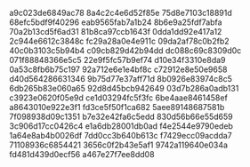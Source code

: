 a9c023de6849ac78
8a4c2c4e6d52f85e
75d8e7103c18891d
68efc5bdf9f40296
eab9565fab7a1b24
8b6e9a25fdf7abfa
70a2b13cd5f6ad31
81b8ca97ccb1643f
0dda1dd92e417a12
2c944e6612c3848c
fc29a28a0e4e911c
09da2af78c0b2fb2
40c0b3103c5b94b4
c09cb829d42b94dd
dc088c69c8309d0c
071f88848366e5c5
22e9f5fc57b9ef74
d10e34f3310e8da9
0a53c8fb6b75c197
92a712e6e1e4bf8c
c72912e8e50e9658
d40d564286631346
9b75d77e37aff71d
8b0926e83974c8c5
6db265b83e060a65
92d8d45bcb942649
03d7b286a0adb131
c3923e0620f05e9d
ce1d03294fc5f3fc
6be4aae8461458ef
a8643010e922e3f1
fd3ce5f50f1ca682
5aee89148687581b
7f098938d09c1351
b7e32e42fa6c5edd
830d56b66e55d659
3c906d17cc0426c4
e1a6db28001db0ad
f4e2544e9790edeb
1a64e8ab4b0026df
7dd0cc3b640b613c
f7429ecc09acdda7
71108936c6854421
3656c0f2b43e5af1
9742a119640e034a
fd481d439d0ecf56
a467e27f7ee8dd08
